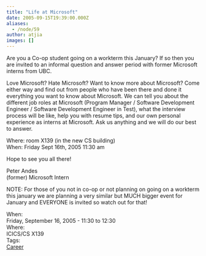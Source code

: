 ```yaml
---
title: "Life at Microsoft"
date: 2005-09-15T19:39:00.000Z
aliases:
  - /node/59
author: atjia
images: []
---
```


<div class="field field-name-body field-type-text-with-summary field-label-hidden"><div class="field-items"><div class="field-item even"><p>Are you a Co-op student going on a workterm this January? If so then you are invited to an informal question and answer period with former Microsoft interns from UBC.</p>
<p>Love Microsoft? Hate Microsoft? Want to know more about Microsoft? Come either way and find out from people who have been there and done it everything you want to know about Microsoft. We can tell you about the different job roles at Microsoft (Program Manager / Software Development Engineer / Software Development Engineer in Test), what the interview process will be like, help you with resume tips, and our own personal experience as interns at Microsoft. Ask us anything and we will do our best to answer.</p>
<p>Where: room X139 (in the new CS building)<br>
When: Friday Sept 16th, 2005 11:30 am</p>
<p>Hope to see you all there!</p>
<p>Peter Andes<br>
(former) Microsoft Intern</p>
<p>NOTE: For those of you not in co-op or not planning on going on a workterm this january we are planning a very similar but MUCH bigger event for January and EVERYONE is invited so watch out for that!</p>
<!--break--></div></div></div><div class="field field-name-field-dates field-type-datetime field-label-above"><div class="field-label">When:&#xA0;</div><div class="field-items"><div class="field-item even"><span class="date-display-single">Friday, September 16, 2005 - <span class="date-display-range"><span class="date-display-start">11:30</span> to <span class="date-display-end">12:30</span></span></span></div></div></div><div class="field field-name-field-location field-type-text field-label-above"><div class="field-label">Where:&#xA0;</div><div class="field-items"><div class="field-item even">ICICS/CS X139</div></div></div>    <footer>
    <div class="field field-name-field-tags field-type-taxonomy-term-reference field-label-above"><div class="field-label">Tags:&#xA0;</div><div class="field-items"><div class="field-item even"><a href="/career">Career</a></div></div></div>      </footer>
